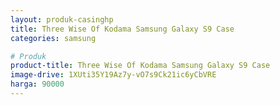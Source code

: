 ```yaml
---
layout: produk-casinghp
title: Three Wise Of Kodama Samsung Galaxy S9 Case
categories: samsung

# Produk
product-title: Three Wise Of Kodama Samsung Galaxy S9 Case
image-drive: 1XUti35Y19Az7y-vO7s9Ck21ic6yCbVRE
harga: 90000
---
```


